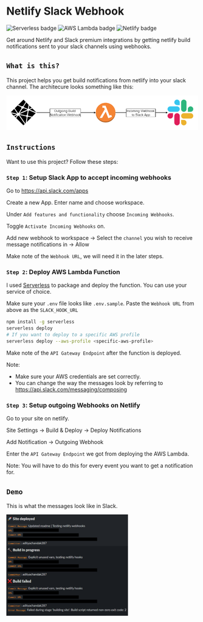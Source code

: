 # Netlify Slack Webhook
<img src="https://img.shields.io/badge/serverless-2.17.0-FD5750?style=flat&logo=serverless" alt="Serverless badge" /> <img src="https://img.shields.io/badge/AWS-Lambda-orange?style=flat&logo=amazon-aws" alt="AWS Lambda badge" /> <img src="https://img.shields.io/badge/Netlify--00C7B7?style=flat&logo=netlify" alt="Netlify badge" />


Get around Netlify and Slack premium integrations by getting netlify build notifications sent to your slack channels using webhooks.

## `What is this?`

This project helps you get build notifications from netlify into your slack channel. The architecure looks something like this:

<img src="media/architecture-diagram.png" />

## `Instructions`

Want to use this project? Follow these steps:

### `Step 1`: **Setup Slack App to accept incoming webhooks**

Go to https://api.slack.com/apps

Create a new App. Enter name and choose workspace.

Under `Add features and functionality` choose `Incoming Webhooks`.

Toggle `Activate Incoming Webhooks` on.

Add new webhook to workspace -> Select the `channel` you wish to receive message notifications in -> Allow

Make note of the `Webhook URL`, we will need it in the later steps.

### `Step 2`: **Deploy AWS Lambda Function**

I used [Serverless](https://www.serverless.com/) to package and deploy the function. You can use your service of choice.

Make sure your `.env` file looks like `.env.sample`. Paste the `Webhook URL` from above as the `SLACK_HOOK_URL`

```bash
npm install -g serverless
serverless deploy
# If you want to deploy to a specific AWS profile
serverless deploy --aws-profile <specific-aws-profile>
```

Make note of the `API Gateway Endpoint` after the function is deployed.

Note:

- Make sure your AWS credentials are set correctly.
- You can change the way the messages look by referring to https://api.slack.com/messaging/composing

### `Step 3`: **Setup outgoing Webhooks on Netlify**

Go to your site on netlify.

Site Settings -> Build & Deploy -> Deploy Notifications

Add Notification -> Outgoing Webhook

Enter the `API Gateway Endpoint` we got from deploying the AWS Lambda.

Note: You will have to do this for every event you want to get a notification for.

## `Demo`

This is what the messages look like in Slack.

<img src="media/messages.png" alt="messages-sample" width="320px" />
